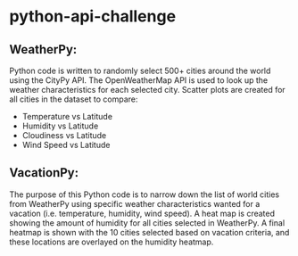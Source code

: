 # python-api-challenge

## WeatherPy:
Python code is written to randomly select 500+ cities around the world using the CityPy API.
The OpenWeatherMap API is used to look up the weather characteristics for each selected city.
Scatter plots are created for all cities in the dataset to compare:

- Temperature vs Latitude
- Humidity vs Latitude
- Cloudiness vs Latitude
- Wind Speed vs Latitude
  
## VacationPy:
The purpose of this Python code is to narrow down the list of world cities from WeatherPy using specific weather
characteristics wanted for a vacation (i.e. temperature, humidity, wind speed).
A heat map is created showing the amount of humidity for all cities selected in WeatherPy.
A final heatmap is shown with the 10 cities selected based on vacation criteria, and these locations are overlayed
on the humidity heatmap.
